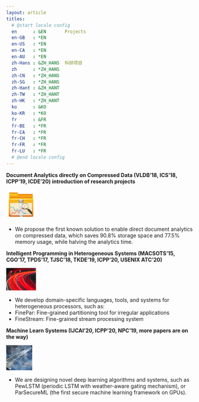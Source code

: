 ```yaml
---
layout: article
titles:
  # @start locale config
  en      : &EN       Projects
  en-GB   : *EN
  en-US   : *EN
  en-CA   : *EN
  en-AU   : *EN
  zh-Hans : &ZH_HANS  科研项目
  zh      : *ZH_HANS
  zh-CN   : *ZH_HANS
  zh-SG   : *ZH_HANS
  zh-Hant : &ZH_HANT  
  zh-TW   : *ZH_HANT
  zh-HK   : *ZH_HANT
  ko      : &KO       
  ko-KR   : *KO
  fr      : &FR       
  fr-BE   : *FR
  fr-CA   : *FR
  fr-CH   : *FR
  fr-FR   : *FR
  fr-LU   : *FR
  # @end locale config
---
```


**Document Analytics directly on Compressed Data (VLDB’18, ICS’18, ICPP’19, ICDE’20) introduction of research projects**

<img src="./assets/1.1.png" alt="fig 1.1" style="zoom:100%;" />

+ We propose the first known solution to enable direct document analytics on compressed data, which saves 90.8% storage space and 77.5% memory usage, while halving the analytics time.

**Intelligent Programming in Heterogeneous Systems (MACSOTS’15, CGO’17, TPDS’17, TJSC’18, TKDE’19, ICPP’20, USENIX ATC’20)**

<img src="./assets/1.2.png" alt="fig 1.2" style="zoom:120%;" />

+ We develop domain-specific languages, tools, and systems for heterogeneous processors, such as:
+ FinePar: Fine-grained partitioning tool for irregular applications
+ FineStream: Fine-grained stream processing system

**Machine Learn Systems (IJCAI’20, ICPP’20, NPC’19, more papers are on the way)**

<img src="./assets/1.3.png" alt="fig 1.3" style="zoom:70%;" />

+ We are designing novel deep learning algorithms and systems, such as PewLSTM (periodic LSTM with weather-aware gating mechanism), or ParSecureML (the first secure machine learning framework on GPUs).

